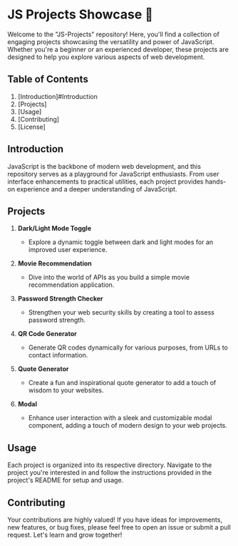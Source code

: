 # JS Projects Showcase 🚀

Welcome to the "JS-Projects" repository! Here, you'll find a collection of engaging projects showcasing the versatility and power of JavaScript. Whether you're a beginner or an experienced developer, these projects are designed to help you explore various aspects of web development.

## Table of Contents

1. [Introduction]#Introduction
2. [Projects]
3. [Usage]
4. [Contributing]
5. [License]

## Introduction

JavaScript is the backbone of modern web development, and this repository serves as a playground for JavaScript enthusiasts. From user interface enhancements to practical utilities, each project provides hands-on experience and a deeper understanding of JavaScript.

## Projects

1. **Dark/Light Mode Toggle**
   - Explore a dynamic toggle between dark and light modes for an improved user experience.

2. **Movie Recommendation**
   - Dive into the world of APIs as you build a simple movie recommendation application.

3. **Password Strength Checker**
   - Strengthen your web security skills by creating a tool to assess password strength.

4. **QR Code Generator**
   - Generate QR codes dynamically for various purposes, from URLs to contact information.

5. **Quote Generator**
   - Create a fun and inspirational quote generator to add a touch of wisdom to your websites.

6. **Modal**
   - Enhance user interaction with a sleek and customizable modal component, adding a touch of modern design to your web projects.

## Usage

Each project is organized into its respective directory. Navigate to the project you're interested in and follow the instructions provided in the project's README for setup and usage.

## Contributing

Your contributions are highly valued! If you have ideas for improvements, new features, or bug fixes, please feel free to open an issue or submit a pull request. Let's learn and grow together!

